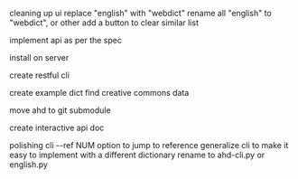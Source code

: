 cleaning up ui
    replace "english" with "webdict"
    rename all "english" to "webdict", or other
    add a button to clear similar list

implement api as per the spec

install on server

create restful cli

create example dict
    find creative commons data

move ahd to git submodule

create interactive api doc

polishing cli
    --ref NUM option to jump to reference
    generalize cli to make it easy to implement with a different dictionary
        rename to ahd-cli.py or english.py
